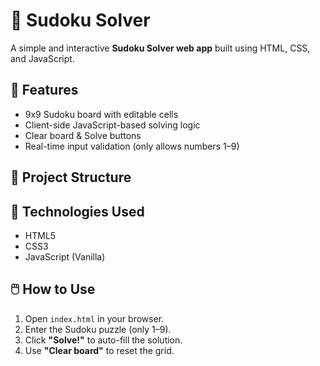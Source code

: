 # 🧠 Sudoku Solver

A simple and interactive **Sudoku Solver web app** built using HTML, CSS, and JavaScript.

## 🚀 Features

- 9x9 Sudoku board with editable cells
- Client-side JavaScript-based solving logic
- Clear board & Solve buttons
- Real-time input validation (only allows numbers 1–9)

## 📁 Project Structure


## 🔧 Technologies Used

- HTML5
- CSS3
- JavaScript (Vanilla)

## 🖱️ How to Use

1. Open `index.html` in your browser.
2. Enter the Sudoku puzzle (only 1–9).
3. Click **"Solve!"** to auto-fill the solution.
4. Use **"Clear board"** to reset the grid.